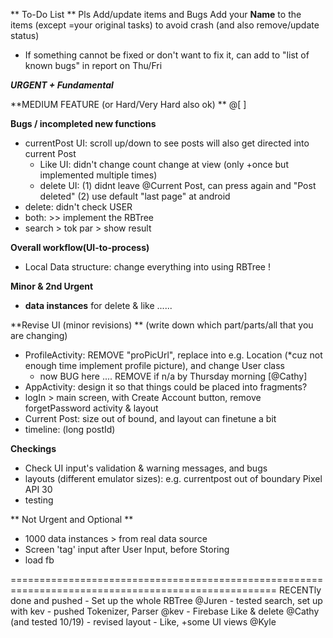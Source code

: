 ** To-Do List **
Pls Add/update items and Bugs
Add your **Name** to the items (except =your original tasks) to avoid crash     (and also remove/update status)

- If something cannot be fixed or don't want to fix it, can add to "list of known bugs" in report on Thu/Fri


_**URGENT + Fundamental**_

**MEDIUM FEATURE (or Hard/Very Hard also ok) **                              @[  ]

**Bugs / incompleted new functions**
* currentPost UI: scroll up/down to see posts will also get directed into current Post 
    * Like UI: didn't change  count change at view (only +once but implemented multiple times)
    * delete UI: (1) didnt leave @Current Post, can press again and "Post deleted" (2) use default "last page" at android 
* delete: didn't check USER
* both: >> implement the RBTree
* search > tok par > show result

**Overall workflow(UI-to-process)**
* Local Data structure: change everything into using RBTree !

**Minor &  2nd Urgent**

* **data instances** for delete & like ......

**Revise UI (minor revisions) ** (write down which part/parts/all that you are changing)
* ProfileActivity: REMOVE "proPicUrl", replace into e.g. Location (*cuz not enough time implement profile picture), and change User class
    * now BUG here .... REMOVE if n/a by Thursday morning       [@Cathy]
* AppActivity: design it so that things could be placed into fragments?
* logIn > main screen, with Create Account button, remove forgetPassword activity & layout
* Current Post: size out of bound, and layout can finetune  a bit
* timeline: (long postId)     
    
**Checkings**
* Check UI input's validation & warning messages, and bugs
* layouts (different emulator sizes): e.g. currentpost out of boundary Pixel API 30  
* testing
   
    

** Not Urgent and Optional **

* 1000 data instances > from real data source
* Screen 'tag' input after User Input, before Storing 
* load fb



====================================================================================================
RECENTly done and pushed
    - Set up the whole RBTree  @Juren
        - tested search, set up with kev
    - pushed Tokenizer, Parser  @kev
    - Firebase Like & delete @Cathy     (and tested 10/19)
        - revised layout 
    - Like, +some UI views @Kyle
    

